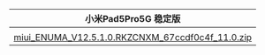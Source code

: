 | 小米Pad5Pro5G  稳定版    |
| ---- |
| []()    |
| [miui_ENUMA_V12.5.1.0.RKZCNXM_67ccdf0c4f_11.0.zip](https://hugeota.d.miui.com/V12.5.1.0.RKZCNXM/miui_ENUMA_V12.5.1.0.RKZCNXM_67ccdf0c4f_11.0.zip)    |
